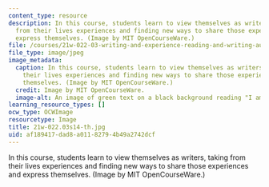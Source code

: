 ```yaml
---
content_type: resource
description: In this course, students learn to view themselves as writers, taking
  from their lives experiences and finding new ways to share those experiences and
  express themselves. (Image by MIT OpenCourseWare.)
file: /courses/21w-022-03-writing-and-experience-reading-and-writing-autobiography-spring-2014/af189417dad8a01182794b49a2742dcf_21w-022.03s14-th.jpg
file_type: image/jpeg
image_metadata:
  caption: In this course, students learn to view themselves as writers, taking from
    their lives experiences and finding new ways to share those experiences and express
    themselves. (Image by MIT OpenCourseWare.)
  credit: Image by MIT OpenCourseWare.
  image-alt: An image of green text on a black background reading "I am a writer."
learning_resource_types: []
ocw_type: OCWImage
resourcetype: Image
title: 21w-022.03s14-th.jpg
uid: af189417-dad8-a011-8279-4b49a2742dcf
---
```

In this course, students learn to view themselves as writers, taking from their lives experiences and finding new ways to share those experiences and express themselves. (Image by MIT OpenCourseWare.)

